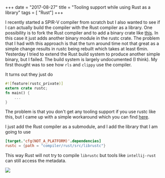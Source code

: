 +++
date        = "2017-08-27"
title       = "Tooling support while using Rust as a library"
tags        = [ "Rust"]
+++

I recently started a SPIR-V compiler from scratch but I also wanted to see if I can actually build the compiler with the Rust compiler as a library. One possibility is to fork the Rust compiler and to add a binary crate like [this](https://github.com/msiglreith/rust/tree/althaea). In this case it just adds another binary module in the rustc crate. The problem that I had with this approach is that the turn around time not that great as a simple change results in rustc being rebuilt which takes at least 6min. Yesterday I tried to extend the Rust build system to produce another simple binary, but I failed. The build system is largely undocumented (I think). My first thought was to see how `rls` and `clippy` use the compiler.

It turns out they just do 


~~~Rust
#![feature(rustc_private)]
extern crate rustc;
fn main() {
    ...
}
~~~

The problem is that you don't get any tooling support if you use rustc like this, but I came up with a simple workaround which you can find [here](https://github.com/MaikKlein/rlsl/commit/54b84576a5ee9b0eafaba0612a50fd336011ab0c).

I just add the Rust compiler as a submodule, and I add the library that I am going to use 

~~~Toml
[target.'cfg(NOT_A_PLATFORM)'.dependencies]
rustc = {path = "compiler/rust/src/librustc"}
~~~

This way Rust will not try to compile `librustc` but tools like `intellij-rust` can still access the metadata.

![](https://i.imgur.com/EVk1xv7.gif)

